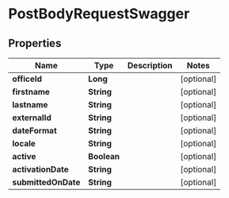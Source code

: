 

# PostBodyRequestSwagger

## Properties

Name | Type | Description | Notes
------------ | ------------- | ------------- | -------------
**officeId** | **Long** |  |  [optional]
**firstname** | **String** |  |  [optional]
**lastname** | **String** |  |  [optional]
**externalId** | **String** |  |  [optional]
**dateFormat** | **String** |  |  [optional]
**locale** | **String** |  |  [optional]
**active** | **Boolean** |  |  [optional]
**activationDate** | **String** |  |  [optional]
**submittedOnDate** | **String** |  |  [optional]



